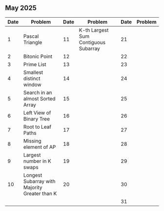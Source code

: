 ## May 2025

| Date | Problem                                       | Date | Problem                              | Date | Problem |
| ---- | --------------------------------------------- | ---- | ------------------------------------ | ---- | ------- |
| 1    | Pascal Triangle                               | 11   | K-th Largest Sum Contiguous Subarray | 21   |         |
| 2    | Bitonic Point                                 | 12   |                                      | 22   |         |
| 3    | Prime List                                    | 13   |                                      | 23   |         |
| 4    | Smallest distinct window                      | 14   |                                      | 24   |         |
| 5    | Search in an almost Sorted Array              | 15   |                                      | 25   |         |
| 6    | Left View of Binary Tree                      | 16   |                                      | 26   |         |
| 7    | Root to Leaf Paths                            | 17   |                                      | 27   |         |
| 8    | Missing element of AP                         | 18   |                                      | 28   |         |
| 9    | Largest number in K swaps                     | 19   |                                      | 29   |         |
| 10   | Longest Subarray with Majority Greater than K | 20   |                                      | 30   |         |
|      |                                               |      |                                      | 31   |         |
